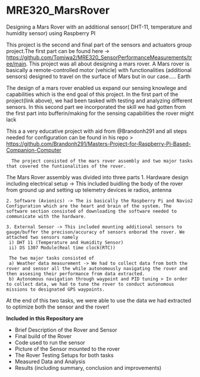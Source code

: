 # MRE320_MarsRover
Designing a Mars Rover with an additional sensor( DHT-11, temperature and humidity sensor) using Raspberry PI

 This project is the second and final part of the sensors and actuators group project.The first part can be found here -> https://github.com/Tomiwa2/MRE320_SensorPerformanceMeasurements/tree/main. This project was all about designing a mars rover.  A Mars rover is basically a remote-controlled motor (vehicle) with functionalities (additional sensors)  designed to travel on the surface of Mars but in our case….. Earth
   
The design of a mars rover enabled us expand our sensing knowlege and capabilities which is the end goal of this project. In the first part of the project(link above), we had been tasked with testing and analyzing different sensors. In this second part we incorporated the skill we had gotten from the first part into bufferin/making for the sensing capabilities the rover might lack

   This a a very educative project with aid from @Brandonh291 and all steps needed for configuration can be found in his repo > https://github.com/Brandonh291/Masters-Project-for-Raspberry-Pi-Based-Companion-Computer 

      The project consisted of the mars rover assembly and two major tasks that covered the funtionalities of the rover.
      
The  Mars Rover assembly was divided into three parts 
    1. Hardware design including electrical setup -> This included buidling the body of the rover from ground up and setting up telemetry devices ie radios, antenna
    
    2. Software (Avionics) -> The is basically the Raspberry Pi and Navio2 Configuration which are the heart and brain of the system. The software section consisted of downloading the software needed to communicate with the hardware.
    
    3. External Sensor -> This included mounting additional sensors to gauge/buffer the precison/accuracy of sensors onborad the rover. We attached two sensors namely
     i) DHT 11 (Temperature and Humidity Sensor)
     ii) DS 1307 Module(Real time clock(RTC))

     The two major tasks consisted of
     a) Weather data measurement -> We had to collect data from both the rover and sensor all the while autonomously navigating the rover and then assesing their performance from data extracted.
     b) Autonomous navigation through waypoint and PID tuning > In order to collect data, we had to tune the rover to conduct autonomous  missions to designated GPS waypoints.

At the end of this two tasks, we were able to use the data we had extracted to optimize both the sensor and the rover!

**Included in this Repository are**

-  Brief Description of the Rover and Sensor
-  Final build of the Rover
-  Code used to run the sensor
-  Picture of the Sensor mounted to the rover
-  The Rover Testing Setups for both tasks
-  Measured Data and Analysis
-  Results (including summary, conclusion and improvements)


